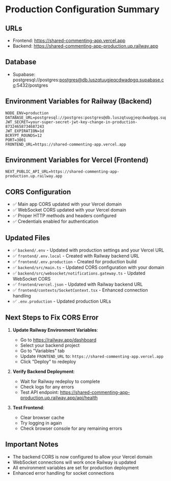 # Production Configuration Summary

## URLs
- Frontend: https://shared-commenting-app.vercel.app
- Backend: https://shared-commenting-app-production.up.railway.app

## Database
- Supabase: postgresql://postgres:postgres@db.luszqtuugjeqcdwadpgq.supabase.co:5432/postgres

## Environment Variables for Railway (Backend)
```
NODE_ENV=production
DATABASE_URL=postgresql://postgres:postgres@db.luszqtuugjeqcdwadpgq.supabase.co:5432/postgres
JWT_SECRET=your-super-secret-jwt-key-change-in-production-87324658734687243
JWT_EXPIRATION=1d
BCRYPT_ROUNDS=12
PORT=3001
FRONTEND_URL=https://shared-commenting-app.vercel.app
```

## Environment Variables for Vercel (Frontend)
```
NEXT_PUBLIC_API_URL=https://shared-commenting-app-production.up.railway.app
```

## CORS Configuration
- ✅ Main app CORS updated with your Vercel domain
- ✅ WebSocket CORS updated with your Vercel domain
- ✅ Proper HTTP methods and headers configured
- ✅ Credentials enabled for authentication

## Updated Files
- ✅ `backend/.env` - Updated with production settings and your Vercel URL
- ✅ `frontend/.env.local` - Created with Railway backend URL
- ✅ `frontend/.env.production` - Created for production build
- ✅ `backend/src/main.ts` - Updated CORS configuration with your domain
- ✅ `backend/src/websocket/notifications.gateway.ts` - Updated WebSocket CORS
- ✅ `frontend/vercel.json` - Updated with Railway backend URL
- ✅ `frontend/contexts/SocketContext.tsx` - Enhanced connection handling
- ✅ `.env.production` - Updated production URLs

## Next Steps to Fix CORS Error
1. **Update Railway Environment Variables**:
   - Go to https://railway.app/dashboard
   - Select your backend project
   - Go to "Variables" tab
   - Update `FRONTEND_URL` to: `https://shared-commenting-app.vercel.app`
   - Click "Deploy" to redeploy

2. **Verify Backend Deployment**:
   - Wait for Railway redeploy to complete
   - Check logs for any errors
   - Test API endpoint: https://shared-commenting-app-production.up.railway.app/api/health

3. **Test Frontend**:
   - Clear browser cache
   - Try logging in again
   - Check browser console for any remaining errors

## Important Notes
- The backend CORS is now configured to allow your Vercel domain
- WebSocket connections will work once Railway is updated
- All environment variables are set for production deployment
- Enhanced error handling for socket connections
